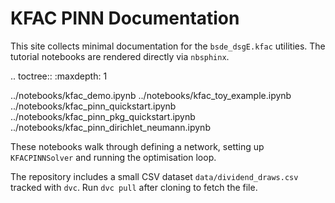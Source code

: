 # KFAC PINN Documentation

This site collects minimal documentation for the `bsde_dsgE.kfac` utilities. The tutorial notebooks are rendered directly via ``nbsphinx``.

.. toctree::
   :maxdepth: 1

   ../notebooks/kfac_demo.ipynb
   ../notebooks/kfac_toy_example.ipynb
   ../notebooks/kfac_pinn_quickstart.ipynb
   ../notebooks/kfac_pinn_pkg_quickstart.ipynb
   ../notebooks/kfac_pinn_dirichlet_neumann.ipynb

These notebooks walk through defining a network, setting up ``KFACPINNSolver`` and running the optimisation loop.

The repository includes a small CSV dataset `data/dividend_draws.csv` tracked with `dvc`. Run ``dvc pull`` after cloning to fetch the file.
